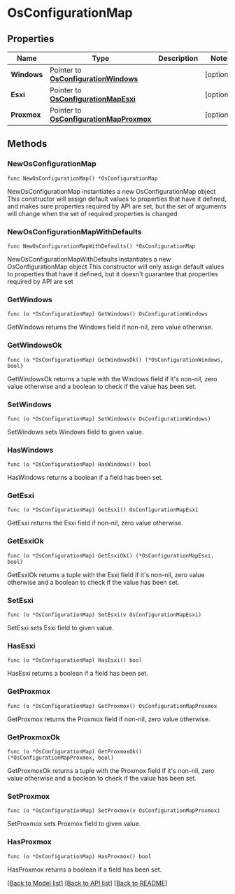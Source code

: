# OsConfigurationMap

## Properties

Name | Type | Description | Notes
------------ | ------------- | ------------- | -------------
**Windows** | Pointer to [**OsConfigurationWindows**](OsConfigurationWindows.md) |  | [optional] 
**Esxi** | Pointer to [**OsConfigurationMapEsxi**](OsConfigurationMapEsxi.md) |  | [optional] 
**Proxmox** | Pointer to [**OsConfigurationMapProxmox**](OsConfigurationMapProxmox.md) |  | [optional] 

## Methods

### NewOsConfigurationMap

`func NewOsConfigurationMap() *OsConfigurationMap`

NewOsConfigurationMap instantiates a new OsConfigurationMap object
This constructor will assign default values to properties that have it defined,
and makes sure properties required by API are set, but the set of arguments
will change when the set of required properties is changed

### NewOsConfigurationMapWithDefaults

`func NewOsConfigurationMapWithDefaults() *OsConfigurationMap`

NewOsConfigurationMapWithDefaults instantiates a new OsConfigurationMap object
This constructor will only assign default values to properties that have it defined,
but it doesn't guarantee that properties required by API are set

### GetWindows

`func (o *OsConfigurationMap) GetWindows() OsConfigurationWindows`

GetWindows returns the Windows field if non-nil, zero value otherwise.

### GetWindowsOk

`func (o *OsConfigurationMap) GetWindowsOk() (*OsConfigurationWindows, bool)`

GetWindowsOk returns a tuple with the Windows field if it's non-nil, zero value otherwise
and a boolean to check if the value has been set.

### SetWindows

`func (o *OsConfigurationMap) SetWindows(v OsConfigurationWindows)`

SetWindows sets Windows field to given value.

### HasWindows

`func (o *OsConfigurationMap) HasWindows() bool`

HasWindows returns a boolean if a field has been set.

### GetEsxi

`func (o *OsConfigurationMap) GetEsxi() OsConfigurationMapEsxi`

GetEsxi returns the Esxi field if non-nil, zero value otherwise.

### GetEsxiOk

`func (o *OsConfigurationMap) GetEsxiOk() (*OsConfigurationMapEsxi, bool)`

GetEsxiOk returns a tuple with the Esxi field if it's non-nil, zero value otherwise
and a boolean to check if the value has been set.

### SetEsxi

`func (o *OsConfigurationMap) SetEsxi(v OsConfigurationMapEsxi)`

SetEsxi sets Esxi field to given value.

### HasEsxi

`func (o *OsConfigurationMap) HasEsxi() bool`

HasEsxi returns a boolean if a field has been set.

### GetProxmox

`func (o *OsConfigurationMap) GetProxmox() OsConfigurationMapProxmox`

GetProxmox returns the Proxmox field if non-nil, zero value otherwise.

### GetProxmoxOk

`func (o *OsConfigurationMap) GetProxmoxOk() (*OsConfigurationMapProxmox, bool)`

GetProxmoxOk returns a tuple with the Proxmox field if it's non-nil, zero value otherwise
and a boolean to check if the value has been set.

### SetProxmox

`func (o *OsConfigurationMap) SetProxmox(v OsConfigurationMapProxmox)`

SetProxmox sets Proxmox field to given value.

### HasProxmox

`func (o *OsConfigurationMap) HasProxmox() bool`

HasProxmox returns a boolean if a field has been set.


[[Back to Model list]](../README.md#documentation-for-models) [[Back to API list]](../README.md#documentation-for-api-endpoints) [[Back to README]](../README.md)



